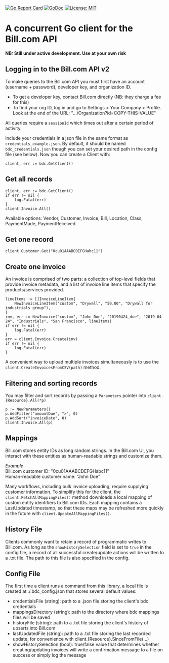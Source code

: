 [![Go Report Card](https://goreportcard.com/badge/github.com/ptiger10/bdc)](https://goreportcard.com/report/github.com/ptiger10/bdc) [![GoDoc](https://godoc.org/github.com/ptiger10/bdc?status.svg)](https://godoc.org/github.com/ptiger10/bdc) [![License: MIT](https://img.shields.io/badge/License-MIT-yellow.svg)](https://opensource.org/licenses/MIT)


# A concurrent Go client for the Bill.com API

**NB: Still under active development. Use at your own risk**

## Logging in to the Bill.com API v2
To make queries to the Bill.com API you must first have an account (username + password), developer key, and organization ID. 
* To get a developer key, contact Bill.com directly (NB: they charge a fee for this) 
* To find your org ID, log in and go to Settings > Your Company > Profile. Look at the end of the URL:  ".../Organization?id=COPY-THIS-VALUE"

 All queries require a `sessionId` which times out after a certain period of activity.

Include your credentials in a json file in the same format as `credentials_example.json`.
By default, it should be named `bdc_credentials.json` though you can set your desired path in the config file (see below). Now you can create a Client with:

`client, err := bdc.GetClient()`

## Get all records
```
client, err := bdc.GetClient()
if err != nil {
    log.Fatal(err)
}
client.Invoice.All()
```

Available options: Vendor, Customer, Invoice, Bill, Location, Class, PaymentMade, PaymentReceived

## Get one record
```
client.Customer.Get("0cu01AAABCDEFGHabc11")
```

## Create one invoice
An invoice is comprised of two parts: a collection of top-level fields that provide invoice metadata, and a list of invoice line items that specify the products/services provided.
```
lineItems := []InvoiceLineItem{
    NewInvoiceLineItem("custom", "Drywall", "50.00", "Drywall for industrials group"),
}
inv, err := NewInvoice("custom", "John Doe", "20190424_doe", "2019-04-24", "Industrials", "San Francisco", lineItems)
if err != nil {
    log.Fatal(err)
}
err = client.Invoice.Create(inv)
if err != nil {
    log.Fatal(err)
}
```

A convenient way to upload multiple invoices simultaneously is to use the `client.CreateInvoicesFromCSV(path)` method.

## Filtering and sorting records
You may filter and sort records by passing a `Parameters` pointer into `client.{Resource}.All(*p)`
```
p := NewParameters()
p.AddFilter("amountDue", ">", 0)
p.AddSort("invoiceDate", 0)
client.Invoice.All(p)
```

## Mappings
Bill.com stores entity IDs as long random strings. In the Bill.com UI, you  interact with these entities as human-readable strings and customize them.

<i>Example</i> <br>Bill.com customer ID: "0cu01AAABCDEFGHabc11"
<br> Human-readable customer name: "John Doe" 

Many workflows, including bulk invoice uploading, require supplying customer information. To simplify this for the client, the `client.FetchAllMappingFiles()` method downloads a local mapping of custom entity identifiers to Bill.com IDs. Each mapping contains a LastUpdated timestamp, so that these maps may be refreshed more quickly in the future with `client.UpdateAllMappingFiles()`.

## History File
Clients commonly want to retain a record of programmatic writes to Bill.com. As long as the `showHistorySelection` field is set to `true` in the config file, a record of all successful create/update actions will be written to a .txt file. Tha path to this file is also specified in the config.

## Config File
The first time a client runs a command from this library, a local file is created at ./.bdc_config.json that stores several default values:
* credentialsFile (string): path to a .json file storing the client's bdc credentials
* mappingsDirectory (string): path to the directory where bdc mappings files will be saved
* historyFile (string): path to a .txt file storing the client's history of upserts into Bill.com
* lastUpdatedFile (string): path to a .txt file storing the last recorded update, for convenience with client.{Resource}.SinceFromFile(...) 
* showHistorySelection (bool): true/false value that determines whether creating/updating invoices will write a confirmation message to a file  on success or simply log the message